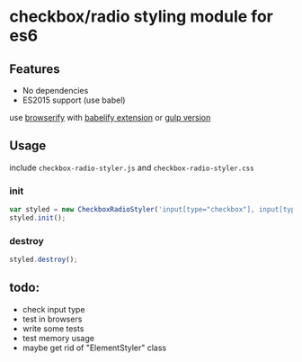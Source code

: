 # checkbox/radio styling module for es6
<!-- [![npm download count](https://img.shields.io/npm/dm/future-tabs.svg?style=flat)](https://www.npmjs.org/package/future-tabs)
[![Current tag](https://img.shields.io/npm/v/future-tabs.svg?style=flat)](https://www.npmjs.org/package/future-tabs)
[![Current tag](https://img.shields.io/bower/v/future-tabs.svg?style=flat)](https://github.com/prog666/tabs)
[![Issues closed](http://issuestats.com/github/prog666/tabs/badge/issue?style=flat)](http://issuestats.com/github/prog666/tabs) -->

## Features
* No dependencies
* ES2015 support (use babel)

use [browserify](http://browserify.org/) with [babelify extension](https://github.com/babel/babelify) or [gulp version](https://github.com/deepak1556/gulp-browserify)

## Usage

include `checkbox-radio-styler.js` and `checkbox-radio-styler.css`

### init

```javascript
var styled = new CheckboxRadioStyler('input[type="checkbox"], input[type="radio"]');
styled.init();
```

### destroy

```javascript
styled.destroy();
```

## todo:
- check input type
- test in browsers
- write some tests
- test memory usage
- maybe get rid of "ElementStyler" class
